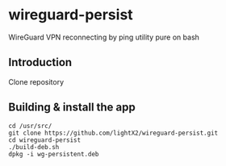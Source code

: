 # wireguard-persist
WireGuard VPN reconnecting by ping utility pure on bash

## Introduction
Clone repository

## Building & install the app

```
cd /usr/src/
git clone https://github.com/lightX2/wireguard-persist.git
cd wireguard-persist
./build-deb.sh
dpkg -i wg-persistent.deb
```


